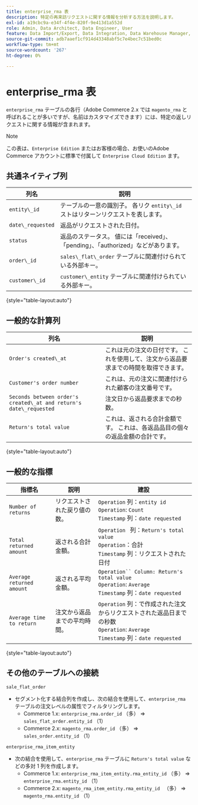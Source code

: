 ```yaml
---
title: enterprise_rma 表
description: 特定の再来訪リクエストに関する情報を分析する方法を説明します。
exl-id: a19cbc9a-e34f-4f4e-820f-9e413d1a552d
role: Admin, Data Architect, Data Engineer, User
feature: Data Import/Export, Data Integration, Data Warehouse Manager, Commerce Tables
source-git-commit: adb7aaef1cf914d43348abf5c7e4bec7c51bed0c
workflow-type: tm+mt
source-wordcount: '267'
ht-degree: 0%

---
```


# enterprise_rma 表

`enterprise_rma` テーブルの各行（Adobe Commerce 2.x では `magento_rma` と呼ばれることが多いですが、名前はカスタマイズできます）には、特定の返しリクエストに関する情報が含まれます。

>[!NOTE]
>
>この表は、`Enterprise Edition` またはお客様の場合、お使いのAdobe Commerce アカウントに標準で付属して `Enterprise Cloud Edition` ます。

## 共通ネイティブ列

| **列名** | **説明** |
|---|---|
| `entity\_id` | テーブルの一意の識別子。 各リク `entity\_id` ストはリターンリクエストを表します。 |
| `date\_requested` | 返品がリクエストされた日付。 |
| `status` | 返品のステータス。 値には「received」、「pending」、「authorized」などがあります。 |
| `order\_id` | `sales\_flat\_order` テーブルに関連付けられている外部キー。 |
| `customer\_id` | `customer\_entity` テーブルに関連付けられている外部キー。 |

{style="table-layout:auto"}

## 一般的な計算列

| **列名** | **説明** |
|---|---|
| `Order's created\_at` | これは元の注文の日付です。 これを使用して、注文から返品要求までの時間を取得できます。 |
| `Customer's order number` | これは、元の注文に関連付けられた顧客の注文番号です。 |
| `Seconds between order's created\_at and return's date\_requested` | 注文日から返品要求までの秒数。 |
| `Return's total value` | これは、返される合計金額です。 これは、各返品品目の個々の返品金額の合計です。 |

{style="table-layout:auto"}

## 一般的な指標

| **指標名** | **説明** | **建設** |
|---|---|---|
| `Number of returns` | リクエストされた戻り値の数。 | `Operation` 列：`entity id`<br>`Operation`: `Count`<br>`Timestamp` 列：`date requested` |
| `Total returned amount` | 返される合計金額。 | `Operation ` 列：`Return's total value`<br>`Operation`：合計 <br>`Timestamp` 列：リクエストされた日付 |
| `Average returned amount` | 返される平均金額。 | `Operation`` Column: Return's total value`<br>`Operation`: `Average`<br>`Timestamp` 列：`date requested` |
| `Average time to return` | 注文から返品までの平均時間。 | `Operation` 列：で作成された注文からリクエストされた返品日までの秒数 <br>`Operation`: `Average`<br>`Timestamp` 列：`date requested` |

{style="table-layout:auto"}

## その他のテーブルへの接続

`sale_flat_order`

* セグメント化する結合列を作成し、次の結合を使用して、`enterprise_rma` テーブルの注文レベルの属性でフィルタリングします。
   * Commerce 1.x: `enterprise_rma.order_id` （多） => `sales_flat_order.entity_id` （1）
   * Commerce 2.x: `magento_rma.order_id` （多） => `sales_order.entity_id` （1）

`enterprise_rma_item_entity`

* 次の結合を使用して、`enterprise_rma` テーブルに `Return's total value` などの多対 1 列を作成します。
   * Commerce 1.x: `enterprise_rma_item_entity.rma_entity_id` （多） => `enterprise_rma.entity_id` （1）
   * Commerce 2.x: `magento_rma_item_entity.rma_entity_id ` （多） => `magento_rma.entity_id` （1）
